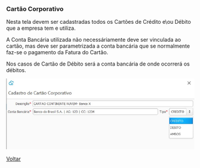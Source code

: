 ### Cartão Corporativo

Nesta tela devem ser cadastradas todos os Cartões de Crédito e\ou Débito que a empresa tem e utiliza.

A Conta Bancária utilizada não necessáriamente deve ser vinculada ao cartão, mas deve ser parametrizada a conta bancária que se normalmente faz-se o pagamento da Fatura do Cartão.

Nos casos de Cartão de Débito será a conta bancária de onde ocorrerá os débitos.

![](images/financeiro_cartao_corporativo.jpg)





[Voltar](financeiro.md#financeirocontaspagar)

